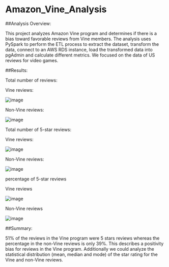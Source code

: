 # Amazon_Vine_Analysis


##Analysis Overview:

 This project analyzes Amazon Vine program and determines if there is a bias toward favorable reviews from Vine members.
 The analysis uses PySpark to perform the ETL process to extract the dataset, transform the data, connect to an AWS RDS instance, load the transformed data into pgAdmin and  calculate different metrics.
 We focused on the data of US reviews for video games.


##Results:

 Total number of reviews:

 Vine reviews:
 
 ![image](https://user-images.githubusercontent.com/93686963/156961763-e4870a35-2941-4bc8-9ce5-8f8644ae87b2.png)
 
 
 Non-Vine reviews:

![image](https://user-images.githubusercontent.com/93686963/156961814-8fbb2909-1d97-4941-bb95-bb46166ae427.png)


Total number of 5-star reviews:

Vine reviews:

![image](https://user-images.githubusercontent.com/93686963/156962004-5371114a-7b28-482e-9f68-c15949408359.png)

Non-Vine reviews:

![image](https://user-images.githubusercontent.com/93686963/156962068-46ea65de-6e79-420a-ad09-33b47199d409.png)


percentage of 5-star reviews

Vine reviews

![image](https://user-images.githubusercontent.com/93686963/156962170-844da1e0-ee38-4337-b22d-c2b418da53ba.png)

Non-Vine reviews

![image](https://user-images.githubusercontent.com/93686963/156962228-4ddfe1ab-7a78-45a0-aa82-9ef1787b8bca.png)

##Summary:

  51% of the reviews in the Vine program were 5 stars reviews whereas the percentage in the non-Vine reviews is only 39%. This describes a positivity bias for reviews in the       Vine program.
  Additionally we could analyze the statistical distribution (mean, median and mode) of the star rating for the Vine and non-Vine reviews.
